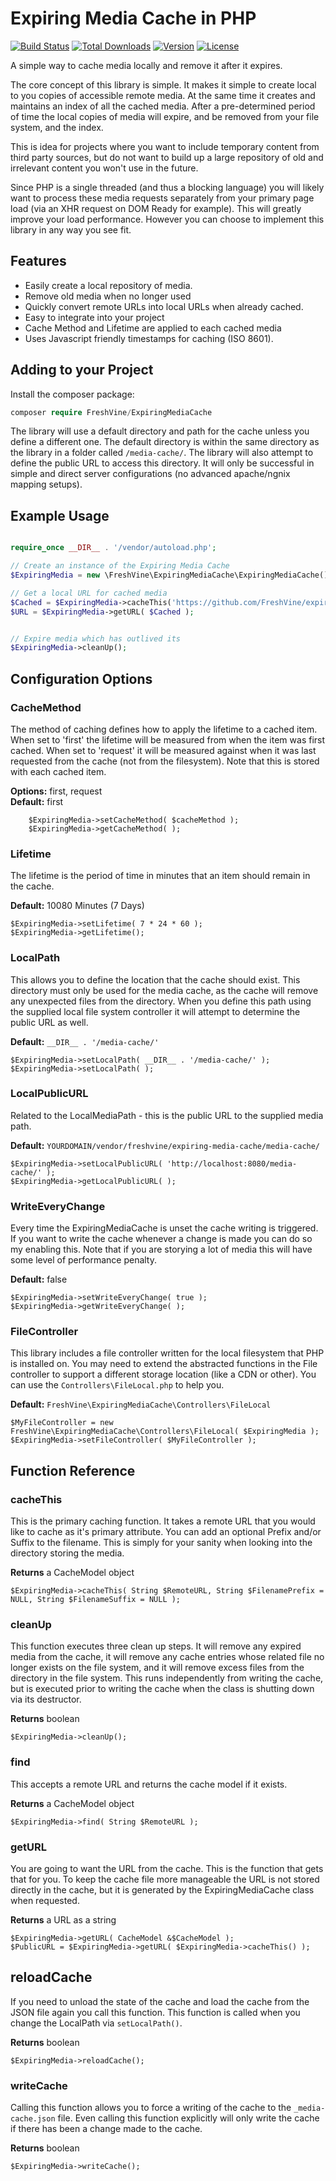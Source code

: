 # Expiring Media Cache in PHP
[![Build Status](https://travis-ci.com/FreshVine/expiring-media-cache.svg)](https://travis-ci.com/FreshVine/expiring-media-cache)
[![Total Downloads](https://poser.pugx.org/freshvine/expiringmediacache/d/total.svg)](https://packagist.org/packages/freshvine/expiringmediacache)
[![Version](https://poser.pugx.org/freshvine/expiringmediacache/v/stable.svg)](https://packagist.org/packages/freshvine/expiringmediacache)
[![License](https://poser.pugx.org/freshvine/expiringmediacache/license.svg)](https://packagist.org/packages/freshvine/expiringmediacache)  

A simple way to cache media locally and remove it after it expires.  

The core concept of this library is simple. It makes it simple to create local to you copies of accessible remote media. At the same time it creates and maintains an index of all the cached media. After a pre-determined period of time the local copies of media will expire, and be removed from your file system, and the index.

This is idea for projects where you want to include temporary content from third party sources, but do not want to build up a large repository of old and irrelevant content you won't use in the future. 

Since PHP is a single threaded (and thus a blocking language) you will likely want to process these media requests separately from your primary page load (via an XHR request on DOM Ready for example). This will greatly improve your load performance. However you can choose to implement this library in any way you see fit.  
  
## Features  

*	Easily create a local repository of media.  
*	Remove old media when no longer used  
*	Quickly convert remote URLs into local URLs when already cached.  
*	Easy to integrate into your project  
*	Cache Method and Lifetime are applied to each cached media  
*	Uses Javascript friendly timestamps for caching (ISO 8601).  


## Adding to your Project  
  
Install the composer package:  

```php
composer require FreshVine/ExpiringMediaCache
```

The library will use a default directory and path for the cache unless you define a different one. The default directory is within the same directory as the library in a folder called `/media-cache/`. The library will also attempt to define the public URL to access this directory. It will only be successful in simple and direct server configurations (no advanced apache/ngnix mapping setups).

  
## Example Usage  

```php

require_once __DIR__ . '/vendor/autoload.php';

// Create an instance of the Expiring Media Cache
$ExpiringMedia = new \FreshVine\ExpiringMediaCache\ExpiringMediaCache();

// Get a local URL for cached media
$Cached = $ExpiringMedia->cacheThis('https://github.com/FreshVine/expiring-media-cache/raw/main/test/images/');
$URL = $ExpiringMedia->getURL( $Cached );


// Expire media which has outlived its 
$ExpiringMedia->cleanUp();
```



## Configuration Options

### CacheMethod  
The method of caching defines how to apply the lifetime to a cached item. When set to 'first' the lifetime will be measured from when the item was first cached. When set to 'request' it will be measured against when it was last requested from the cache (not from the filesystem). Note that this is stored with each cached item.

**Options:** first, request  
**Default:** first  

		$ExpiringMedia->setCacheMethod( $cacheMethod );
		$ExpiringMedia->getCacheMethod( );

### Lifetime  
The lifetime is the period of time in minutes that an item should remain in the cache.   

**Default:** 10080 Minutes (7 Days)  

	$ExpiringMedia->setLifetime( 7 * 24 * 60 );
	$ExpiringMedia->getLifetime();

### LocalPath  
This allows you to define the location that the cache should exist. This directory must only be used for the media cache, as the cache will remove any unexpected files from the directory. When you define this path using the supplied local file system controller it will attempt to determine the public URL as well.  

**Default:** `__DIR__ . '/media-cache/'`  

	$ExpiringMedia->setLocalPath( __DIR__ . '/media-cache/' );
	$ExpiringMedia->setLocalPath( );


### LocalPublicURL  
Related to the LocalMediaPath - this is the public URL to the supplied media path.  

**Default:** `YOURDOMAIN/vendor/freshvine/expiring-media-cache/media-cache/`  

	$ExpiringMedia->setLocalPublicURL( 'http://localhost:8080/media-cache/' );
	$ExpiringMedia->getLocalPublicURL( );

### WriteEveryChange
Every time the ExpiringMediaCache is unset the cache writing is triggered. If you want to write the cache whenever a change is made you can do so my enabling this. Note that if you are storying a lot of media this will have some level of performance penalty.  
  
**Default:** false  

	$ExpiringMedia->setWriteEveryChange( true );
	$ExpiringMedia->getWriteEveryChange( );

### FileController  
This library includes a file controller written for the local filesystem that PHP is installed on. You may need to extend the abstracted functions in the File controller to support a different storage location (like a CDN or other). You can use the `Controllers\FileLocal.php` to help you.  
  
**Default:** `FreshVine\ExpiringMediaCache\Controllers\FileLocal`  

	$MyFileController = new FreshVine\ExpiringMediaCache\Controllers\FileLocal( $ExpiringMedia );
	$ExpiringMedia->setFileController( $MyFileController );



## Function Reference


### cacheThis  
This is the primary caching function. It takes a remote URL that you would like to cache as it's primary attribute. You can add an optional Prefix and/or Suffix to the filename. This is simply for your sanity when looking into the directory storing the media.  
  
**Returns** a CacheModel object  
  
`$ExpiringMedia->cacheThis( String $RemoteURL, String $FilenamePrefix = NULL, String $FilenameSuffix = NULL );`  

### cleanUp  
This function executes three clean up steps. It will remove any expired media from the cache, it will remove any cache entries whose related file no longer exists on the file system, and it will remove excess files from the directory in the file system. This runs independently from writing the cache, but is executed prior to writing the cache when the class is shutting down via its destructor.
  
**Returns** boolean  
  
`$ExpiringMedia->cleanUp();`  

### find  
This accepts a remote URL and returns the cache model if it exists.  
  
**Returns** a CacheModel object  
  
`$ExpiringMedia->find( String $RemoteURL );`  

### getURL  
You are going to want the URL from the cache. This is the function that gets that for you. To keep the cache file more manageable the URL is not stored directly in the cache, but it is generated by the ExpiringMediaCache class when requested.  
  
**Returns** a URL as a string  
  
`$ExpiringMedia->getURL( CacheModel &$CacheModel );`  
`$PublicURL = $ExpiringMedia->getURL( $ExpiringMedia->cacheThis() ); `  


## reloadCache  
If you need to unload the state of the cache and load the cache from the JSON file again you call this function. This function is called when you change the LocalPath via `setLocalPath()`.
  
**Returns** boolean  

`$ExpiringMedia->reloadCache();`  

### writeCache  
Calling this function allows you to force a writing of the cache to the `_media-cache.json` file. Even calling this function explicitly will only write the cache if there has been a change made to the cache.
  
**Returns** boolean  

`$ExpiringMedia->writeCache();`  

